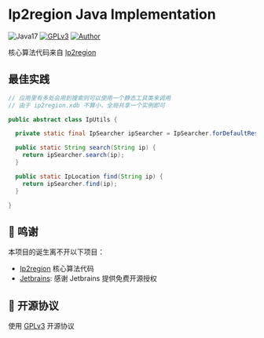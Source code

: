 # Ip2region Java Implementation

![Java17](https://img.shields.io/badge/JDK-17+-success.svg)
[![GPLv3](https://img.shields.io/badge/License-GPLv3-blue.svg)](./LICENSE)
[![Author](https://img.shields.io/badge/Author-Harry_Yang-blue.svg)](https://github.com/TAKETODAY)

核心算法代码来自 [Ip2region](https://github.com/lionsoul2014/ip2region)


## 最佳实践

```java
// 应用里有多处会用到搜索则可以使用一个静态工具类来调用
// 由于 ip2region.xdb 不算小，全局共享一个实例即可 

public abstract class IpUtils {

  private static final IpSearcher ipSearcher = IpSearcher.forDefaultResourceLocation();

  public static String search(String ip) {
    return ipSearcher.search(ip);
  }

  public static IpLocation find(String ip) {
    return ipSearcher.find(ip);
  }

}

```

## 🙏 鸣谢

本项目的诞生离不开以下项目：
* [Ip2region](https://github.com/lionsoul2014/ip2region) 核心算法代码
* [Jetbrains](https://www.jetbrains.com/?from=https://github.com/TAKETODAY/today-infrastructure): 感谢 Jetbrains 提供免费开源授权

## 📄 开源协议

使用 [GPLv3](https://github.com/TAKETODAY/ip2region-java/blob/master/LICENSE) 开源协议
